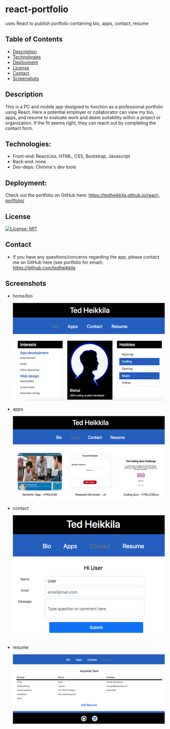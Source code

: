 # react-portfolio
uses React to publish portfolio containing bio, apps, contact, resume

  ## Table of Contents

  - [Description](#description)
  - [Technologies](#technologies)
  - [Deployment](#deployment)
  - [License](#license)
  - [Contact](#contact)
  - [Screenshots](#screenshots)

  ## Description

  This is a PC and mobile app designed to function as a professional portfolio using React. Here a potential employer or collaborator can view my bio, apps, and resume to evaluate work and deem suitability within a project or organization. If the fit seems right, they can reach out by completing the contact form. 
  
  ## Technologies:

  * Front-end: React/Jsx, HTML, CSS, Bootstrap, Javascript
  * Back-end: none
  * Dev-deps: Chrome's dev tools

  ## Deployment:

  Check out the portfolio on GitHub here: https://tedheikkila.github.io/react-portfolio/ 

  ## License
  
  [![License: MIT](https://img.shields.io/badge/License-MIT-yellow.svg)](https://opensource.org/licenses/MIT)
  
  ## Contact

  * If you have any questions/concerns regarding the app, please contact me on GitHub here (see portfolio for email): https://github.com/tedheikkila

## Screenshots

* home/bio

    ![](./public/assets/screenshots/rp-1.png)
  
* apps

    ![](./public/assets/screenshots/rp-2.png)

* contact

    ![](./public/assets/screenshots/rp-3.png)

* resume

    ![](./public/assets/screenshots/rp-4.png)





